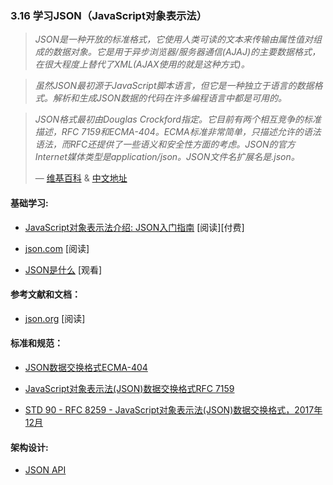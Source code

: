 <!-- 3.16 - Learn JSON (JavaScript Object Notation) -->
### 3.16 学习JSON（JavaScript对象表示法）

<!-- JSON, (canonically pronounced sometimes JavaScript Object Notation), is an open standard format that uses human-readable text to transmit data objects consisting of attribute–value pairs. It is the primary data format used for asynchronous browser/server communication (AJAJ), largely replacing XML (used by AJAX). -->
> *JSON是一种开放的标准格式，它使用人类可读的文本来传输由属性值对组成的数据对象。它是用于异步浏览器/服务器通信(AJAJ)的主要数据格式，在很大程度上替代了XML(AJAX使用的就是这种方式)。*
> 
<!-- Although originally derived from the JavaScript scripting language, JSON is a language-independent data format. Code for parsing and generating JSON data is readily available in many programming languages. -->
> *虽然JSON最初源于JavaScript脚本语言，但它是一种独立于语言的数据格式。解析和生成JSON数据的代码在许多编程语言中都是可用的。*
> 
<!-- The JSON format was originally specified by Douglas Crockford. It is currently described by two competing standards, RFC 7159 and ECMA-404. The ECMA standard is minimal, describing only the allowed grammar syntax, whereas the RFC also provides some semantic and security considerations. The official Internet media type for JSON is application/json. The JSON filename extension is .json. -->
> *JSON格式最初由Douglas Crockford指定。它目前有两个相互竞争的标准描述，RFC 7159和ECMA-404。ECMA标准非常简单，只描述允许的语法语法，而RFC还提供了一些语义和安全性方面的考虑。JSON的官方Internet媒体类型是application/json。JSON文件名扩展名是.json。*
> 
> — [维基百科](https://en.wikipedia.org/wiki/JSON) & [中文地址](https://zh.wikipedia.org/wiki/JSON)

#### 基础学习:

<!-- Introduction to JavaScript Object Notation: A To-the-Point Guide to JSON -->
* [JavaScript对象表示法介绍: JSON入门指南](https://www.amazon.com/Introduction-JavaScript-Object-Notation-Point/dp/1491929480/?&_encoding=UTF8&tag=frontend-handbook-20&linkCode=ur2&linkId=24e8df4722cb62d086d3f8c87f4e17a1&camp=1789&creative=9325) \[阅读\]\[付费\]

* [json.com](https://www.json.com/) \[阅读\]

* [JSON是什么](https://mijingo.com/lessons/what-is-json/) \[观看\]

#### 参考文献和文档：

* [json.org](http://json.org/) \[阅读\]

#### 标准和规范：

<!-- ECMA-404 The JSON Data Interchange Format -->
* [JSON数据交换格式ECMA-404](http://www.ecma-international.org/publications/files/ECMA-ST/ECMA-404.pdf)

<!-- RFC 7159 The JavaScript Object Notation (JSON) Data Interchange Format -->
* [JavaScript对象表示法(JSON)数据交换格式RFC 7159](https://tools.ietf.org/html/rfc7159)

<!-- STD 90 - RFC 8259 - The JavaScript Object Notation (JSON) Data Interchange Format, DECEMBER 2017 -->
* [STD 90 - RFC 8259 - JavaScript对象表示法(JSON)数据交换格式，2017年12月](https://www.rfc-editor.org/info/rfc8259)

#### 架构设计:

* [JSON API](http://jsonapi.org/)